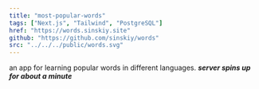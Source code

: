 ```yaml
---
title: "most-popular-words"
tags: ["Next.js", "Tailwind", "PostgreSQL"]
href: "https://words.sinskiy.site"
github: "https://github.com/sinskiy/words"
src: "../../../public/words.svg"
---
```


an app for learning popular words in different languages. **_server spins up for about a minute_**

